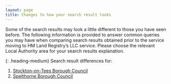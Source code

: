 ```yaml
---
layout: page
title: Changes to how your search result looks
--- 
```


Some of the search results may look a little different to those you have seen before. The following information is provided to answer common queries you may have when comparing search results obtained prior to the service moving to HM Land Registry’s LLC service. Please choose the relevant Local Authority area for your search results explanation.

{: .heading-medium}
Search result differences for:
<ol class='list list-bullet'>
    <li><a href='files/LA%20business%20rules/Stockton-on-Tees%20Borough%20Council%2023.04.21.pdf' onclick='linkClicked("Stockton-on-Tees Borough Council")'>Stockton-on-Tees Borough Council</a></li>
    <li><a href='files/LA%20business%20rules/Spelthorne%20Borough%20Council%2023.04.21.pdf' onclick='linkClicked("Spelthorne Borough Council")'>Spelthorne Borough Council</a></li>
</ol>

